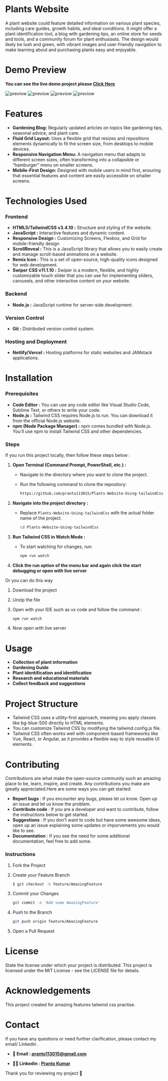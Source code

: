 # Plants Website

A plant website could feature detailed information on various plant species, including care guides, growth habits, and ideal conditions. It might offer a plant identification tool, a blog with gardening tips, an online store for seeds and tools, and a community forum for plant enthusiasts. The design would likely be lush and green, with vibrant images and user-friendly navigation to make learning about and purchasing plants easy and enjoyable.

# Demo Preview

**You can see the live demo project please [Click Here](https://pkdemoproject3.netlify.app/)**

![previow](./assets/img/preview1.png)
![previow](./assets/img/preview2.png)
![previow](./assets/img/preview3.png)
![previow](./assets/img/preview4.png)

# Features

- **Gardening Blog:** Regularly updated articles on topics like gardening tips, seasonal advice, and plant care.
- **Fluid Grid Layout:** Uses a flexible grid that resizes and repositions elements dynamically to fit the screen size, from desktops to mobile devices.
- **Responsive Navigation Menu:** A navigation menu that adapts to different screen sizes, often transforming into a collapsible or “hamburger” menu on smaller screens.
- **Mobile-First Design:** Designed with mobile users in mind first, ensuring that essential features and content are easily accessible on smaller screens.

# Technologies Used

### Frontend

- **HTML5/TailwindCSS v3.4.10 :** Structure and styling of the website.
- **JavaScript :** Interactive features and dynamic content.
- **Responsive Design :** Customizing Screens, Flexbox, and Grid for mobile-friendly design
- **ScrollReveal :** This is a JavaScript library that allows you to easily create and manage scroll-based animations on a website.
- **Remix Icon :** This is a set of open-source, high-quality icons designed for web development.
- **Swiper CSS v11.1.10 :** Swiper is a modern, flexible, and highly customizable touch slider that you can use for implementing sliders, carousels, and other interactive content on your website.

### Backend

- **Node.js :** JavaScript runtime for server-side development.

### Version Control

- **Git :** Distributed version control system.

### Hosting and Deployment

- **Netlify/Vercel :** Hosting platforms for static websites and JAMstack applications.

# Installation

### Prerequisites

- **Code Editor :** You can use any code editor like Visual Studio Code, Sublime Text, or others to write your code.
- **Node.js :** Tailwind CSS requires Node.js to run. You can download it from the official Node.js website.
- **npm (Node Package Manager) :** npm comes bundled with Node.js. You'll use npm to install Tailwind CSS and other dependencies.

### Steps

If you run this project locally, then follow these steps below :

1.  **Open Terminal (Command Prompt, PowerShell, etc.) :**

    - Navigate to the directory where you want to clone the project.
    - Run the following command to clone the repository:

      ```sh
      https://github.com/pranto113015/Plants-Website-Using-tailwindCss.git
      ```

2.  **Navigate into the project directory :**

    - Replace `Plants-Website-Using-tailwindCss` with the actual folder name of the project.

      ```sh
      cd Plants-Website-Using-tailwindCss
      ```

3.  **Run Tailwind CSS in Watch Mode :**

    - To start watching for changes, run:

      ```sh
      npm run watch
      ```

4.  **Click the run option of the menu bar and again click the start debugging or open with live server**

Or you can do this way

1. Download the project
2. Unzip the file
3. Open with your IDE such as vs code and follow the command :

   ```sh
   npm run watch
   ```

4. Now open with live server

# Usage

- **Collection of plant information**
- **Gardening Guide**
- **Plant identification and identification**
- **Research and educational materials**
- **Collect feedback and suggestions**

# Project Structure

- Tailwind CSS uses a utility-first approach, meaning you apply classes like bg-blue-500 directly to HTML elements.
- You can customize Tailwind CSS by modifying the tailwind.config.js file.
- Tailwind CSS often works well with component-based frameworks like Vue, React, or Angular, as it provides a flexible way to style reusable UI elements.

# Contributing

Contributions are what make the open-source community such an amazing place to be, learn, inspire, and create. Any contributions you make are greatly appreciated.Here are some ways you can get started:

- **Report bugs** : If you encounter any bugs, please let us know. Open up an issue and let us know the problem.
- **Contribute code** : If you are a developer and want to contribute, follow the instructions below to get started.
- **Suggestions** : If you don't want to code but have some awesome ideas, open up an issue explaining some updates or imporvements you would like to see.
- **Documentation** : If you see the need for some additional documentation, feel free to add some.

### Instructions

1. Fork the Project
2. Create your Feature Branch

   ```sh
   $ git checkout -b feature/AmazingFeature
   ```

3. Commit your Changes

   ```sh
   git commit -m 'Add some AmazingFeature'
   ```

4. Push to the Branch
   ```sh
   git push origin feature/AmazingFeature
   ```
5. Open a Pull Request

# License

State the license under which your project is distributed.
This project is licensed under the MIT License - see the LICENSE file for details.

# Acknowledgements

This project created for amazing features tailwind css practise.

# Contact

If you have any questions or need further clarification, please contact my email/ Linkedin .

- **💌 Email : pranto113015@gmail.com**

- **🕵️‍♂️ Linkedin : [Pranto Kumar](https://www.linkedin.com/in/pranto-kumar-a326801b3/)**

Thank you for reviewing my project 💙

